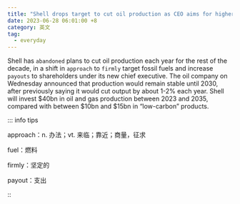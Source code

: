 ```yaml
---
title: "Shell drops target to cut oil production as CEO aims for higher profits"
date: 2023-06-28 06:01:00 +8
category: 英文
tag:
  - everyday
---
```


Shell has `abandoned` plans to cut oil production each year for the rest of the decade, in a shift in `approach` to `firmly` target fossil fuels and increase `payouts` to shareholders under its new chief executive. The oil company on Wednesday announced that production would remain stable until 2030, after previously saying it would cut output by about 1-2% each year. Shell will invest $40bn in oil and gas production between 2023 and 2035, compared with between $10bn and $15bn in “low-carbon” products.

::: info tips

approach：n. 办法；vt. 来临；靠近；商量，征求

fuel：燃料

firmly：坚定的

payout：支出

::
